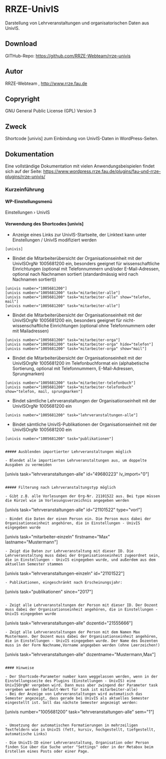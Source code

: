 # RRZE-UnivIS

Darstellung von Lehrveranstaltungen und organisatorischen Daten aus UnivIS.

## Download 

GITHub-Repo: https://github.com/RRZE-Webteam/rrze-univis


## Autor 
RRZE-Webteam , http://www.rrze.fau.de

## Copryright

GNU General Public License (GPL) Version 3 


## Zweck 

Shortcode [univis] zum Einbindung von UnivIS-Daten in WordPress-Seiten.


## Dokumentation

Eine vollständige Dokumentation mit vielen Anwendungsbeispielen findet sich auf der Seite: 
https://www.wordpress.rrze.fau.de/plugins/fau-und-rrze-plugins/rrze-univis/


### Kurzeinführung


#### WP-Einstellungsmenü

Einstellungen › UnivIS

#### Verwendung des Shortcodes [univis]

- Anzeige eines Links zur UnivIS-Startseite, der Linktext kann unter Einstellungen / UnivIS modifiziert werden
```
[univis]
```
- Bindet die Mitarbeiterübersicht der Organisationseinheit mit der UnivISOrgNr 1005681200 ein, besonders geeignet für wissenschaftliche Einrichtungen (optional mit Telefonnummern und/oder E-Mail-Adressen, optional nach Nachnamen sortiert (standardmässig wird nach Nachnamen sortiert))
```
[univis number="1005681200"]
[univis number="1005681200" task="mitarbeiter-alle"]
[univis number="1005681200" task="mitarbeiter-alle" show="telefon, mail"]
[univis number="1005681200" task="mitarbeiter-alle"]
```    
- Bindet die Mitarbeiterübersicht der Organisationseinheit mit der UnivISOrgNr 1005681200 ein, besonders geeignet für nicht-wissenschaftliche Einrichtungen (optional ohne Telefonnummern oder mit Mailadressen)
```
[univis number="1005681200" task="mitarbeiter-orga"]
[univis number="1005681200" task="mitarbeiter-orga" hide="telefon"]
[univis number="1005681200" task="mitarbeiter-orga" show="mail"]
```
- Bindet die Mitarbeiterübersicht der Organisationseinheit mit der UnivISOrgNr 1005681200 im Telefonbuchformat ein (alphabetische Sortierung, optional mit Telefonnummern, E-Mail-Adressen, Sprungmarken)
```
[univis number="1005681200" task="mitarbeiter-telefonbuch"]
[univis number="1005681200" task="mitarbeiter-telefonbuch" show="telefon, mail, sprungmarken"]
```
- Bindet sämtliche Lehrveranstaltungen der Organisationseinheit mit der UnivISOrgNr 1005681200 ein
```
[univis number="1005681200" task="lehrveranstaltungen-alle"]
```
- Bindet sämtliche UnivIS-Publikationen der Organisationseinheit mit der UnivISOrgNr 1005681200 ein
```
[univis number="1005681200" task="publikationen"]


##### Ausblenden importierter Lehrveranstaltungen möglich

- Blendet alle importierten Lehrveranstaltungen aus, um doppelte Ausgaben zu vermeiden
```
[univis task="lehrveranstaltungen-alle" id="49680223" lv_import="0"]
```

##### Filterung nach Lehrveranstaltungstyp möglich

- Gibt z.B. alle Vorlesungen der Org-Nr. 21101522 aus. Bei type müssen die Kürzel wie im Vorlesungsverzeichnis angegeben werden
```
[univis task="lehrveranstaltungen-alle" id="21101522" type="vorl"]
```
- Bindet die Daten der einen Person ein. Die Person muss dabei der Organisationseinheit angehören, die in Einstellungen - UnivIS eingegeben wurde
```
[univis task="mitarbeiter-einzeln" firstname="Max" lastname="Mustermann"]
```
- Zeigt die Daten zur Lehrveranstaltung mit dieser ID. Die Lehrveranstaltung muss dabei der Organisationseinheit zugeordnet sein, die in Einstellungen - UnivIS eingegeben wurde, und außerdem aus dem aktuellen Semester stammen
```
[univis task="lehrveranstaltungen-einzeln" id="21101522"]
```
- Publikationen, eingeschränkt nach Erscheinungsjahr:
```
[univis task="publikationen" since="2017"]
```

- Zeigt alle Lehrveranstaltungen der Person mit dieser ID. Der Dozent muss dabei der Organisationseinheit angehören, die in Einstellungen - UnivIS eingegeben wurde
```
[univis task="lehrveranstaltungen-alle" dozentid="21555666"]
```
- Zeigt alle Lehrveranstaltungen der Person mit dem Namen Max Mustermann. Der Dozent muss dabei der Organisationseinheit angehören, die in Einstellungen - UnivIS eingegeben wurde. Der Name des Dozenten muss in der Form Nachname,Vorname angegeben werden (ohne Leerzeichen!)
```
[univis task="lehrveranstaltungen-alle" dozentname="Mustermann,Max"]
```

#### Hinweise

- Der Shortcode-Parameter number kann weggelassen werden, wenn in der Einstellungsseite des Plugins (Einstellungen - UnivIS) eine UnivISOrgNr vergeben wird. Dann muss aber zwingend der Parameter task vergeben werden (default-Wert für task ist mitarbeiter-alle)
- Bei der Anzeige von Lehrveranstaltungen wird automatisch das Semester angezeigt, dass gerade bei UnivIS als aktuelles Semester eingestellt ist. Soll das nächste Semester angezeigt werden: 
```
[univis number="1005681200" task="lehrveranstaltungen-alle" sem="1"]
```

- Umsetzung der automatischen Formatierungen in mehrzeiligen Textfeldern wie in UnivIS (fett, kursiv, hochgestellt, tiefgestellt, automatische Links)

- Die UnivIS-ID einer Lehrveranstaltung, Organisation oder Person finden Sie über die Suche unter "Settings" oder in der Metabox beim Erstellen eines Posts oder einer Page.